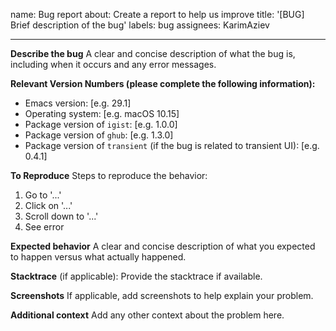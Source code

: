 name: Bug report
about: Create a report to help us improve
title: '[BUG] Brief description of the bug'
labels: bug
assignees: KarimAziev

---

**Describe the bug**
A clear and concise description of what the bug is, including when it occurs and any error messages.

**Relevant Version Numbers (please complete the following information):**

- Emacs version: [e.g. 29.1]
- Operating system: [e.g. macOS 10.15]
- Package version of `igist`: [e.g. 1.0.0]
- Package version of `ghub`: [e.g. 1.3.0]
- Package version of `transient` (if the bug is related to transient UI): [e.g. 0.4.1]

**To Reproduce**
Steps to reproduce the behavior:

1. Go to '...'
2. Click on '...'
3. Scroll down to '...'
4. See error

**Expected behavior**
A clear and concise description of what you expected to happen versus what actually happened.

**Stacktrace** (if applicable):
Provide the stacktrace if available.

**Screenshots**
If applicable, add screenshots to help explain your problem.

**Additional context**
Add any other context about the problem here.
